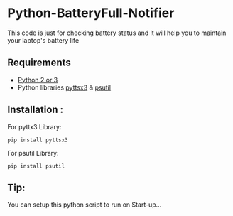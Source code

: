 # Python-BatteryFull-Notifier
This code is just for checking battery status and it will help you to maintain your laptop's battery life

## Requirements
* [Python 2 or 3](https://www.python.org/downloads/)
* Python libraries [pyttsx3](https://pypi.org/project/pyttsx3/) & [psutil](https://pypi.org/project/psutil/)

## Installation : 
For pyttx3 Library:

```
pip install pyttsx3
```

For psutil Library:

```
pip install psutil
```

## Tip:
You can setup this python script to run on Start-up...
